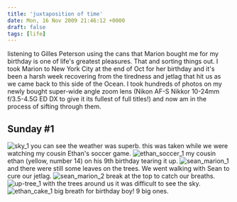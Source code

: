 ```yaml
---
title: 'juxtaposition of time'
date: Mon, 16 Nov 2009 21:46:12 +0000
draft: false
tags: [life]
---
```


listening to Gilles Peterson using the cans that Marion bought me for my birthday is one of life's greatest pleasures. That and sorting things out. I took Marion to New York City at the end of Oct for her birthday and it's been a harsh week recovering from the tiredness and jetlag that hit us as we came back to this side of the Ocean. I took hundreds of photos on my newly bought super-wide angle zoom lens (Nikon AF-S Nikkor 10-24mm f/3.5-4.5G ED DX to give it its fullest of full titles!) and now am in the process of sifting through them.

Sunday #1
---------

![sky_1](/shared/2009/11/sky_11.jpg "sky_1") you can see the weather was superb. this was taken while we were watching my cousin Ethan's soccer game. ![ethan_soccer_1](/shared/2009/11/ethan_soccer_11.jpg "ethan_soccer_1") my cousin ethan (yellow, number 14) on his 9th birthday tearing it up. ![sean_marion_1](/shared/2009/11/sean_marion_11.jpg "sean_marion_1") and there were still some leaves on the trees. We went walking with Sean to cure our jetlag. ![sean_marion_2](/shared/2009/11/sean_marion_21.jpg "sean_marion_2") break at the top to catch our breaths. ![up-tree_1](/shared/2009/11/up-tree_11.jpg "up-tree_1") with the trees around us it was difficult to see the sky. ![ethan_cake_1](/shared/2009/11/ethan_cake_11.jpg "ethan_cake_1") big breath for birthday boy! 9 big ones.